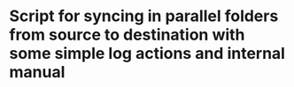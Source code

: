 # Script for syncing in parallel folders from source to destination with some simple log actions and internal manual
